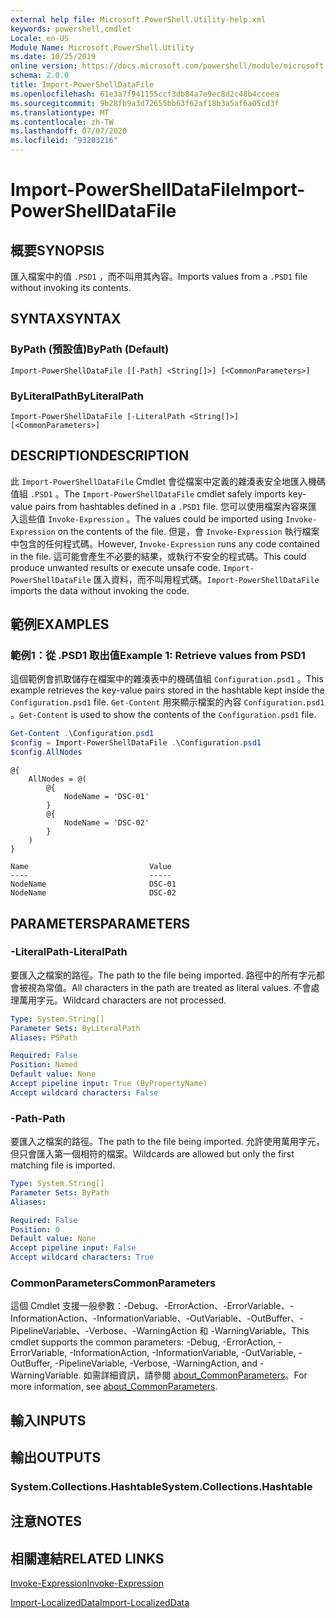 ```yaml
---
external help file: Microsoft.PowerShell.Utility-help.xml
keywords: powershell,cmdlet
Locale: en-US
Module Name: Microsoft.PowerShell.Utility
ms.date: 10/25/2019
online version: https://docs.microsoft.com/powershell/module/microsoft.powershell.utility/import-powershelldatafile?view=powershell-5.1&WT.mc_id=ps-gethelp
schema: 2.0.0
title: Import-PowerShellDataFile
ms.openlocfilehash: 61e3a7f941155ccf3db84a7e9ec8d2c48b4cceea
ms.sourcegitcommit: 9b28fb9a3d72655bb63f62af18b3a5af6a05cd3f
ms.translationtype: MT
ms.contentlocale: zh-TW
ms.lasthandoff: 07/07/2020
ms.locfileid: "93203216"
---
```

# <span data-ttu-id="3bf0a-103">Import-PowerShellDataFile</span><span class="sxs-lookup"><span data-stu-id="3bf0a-103">Import-PowerShellDataFile</span></span>

## <span data-ttu-id="3bf0a-104">概要</span><span class="sxs-lookup"><span data-stu-id="3bf0a-104">SYNOPSIS</span></span>
<span data-ttu-id="3bf0a-105">匯入檔案中的值 `.PSD1` ，而不叫用其內容。</span><span class="sxs-lookup"><span data-stu-id="3bf0a-105">Imports values from a `.PSD1` file without invoking its contents.</span></span>

## <span data-ttu-id="3bf0a-106">SYNTAX</span><span class="sxs-lookup"><span data-stu-id="3bf0a-106">SYNTAX</span></span>

### <span data-ttu-id="3bf0a-107">ByPath (預設值)</span><span class="sxs-lookup"><span data-stu-id="3bf0a-107">ByPath (Default)</span></span>

```
Import-PowerShellDataFile [[-Path] <String[]>] [<CommonParameters>]
```

### <span data-ttu-id="3bf0a-108">ByLiteralPath</span><span class="sxs-lookup"><span data-stu-id="3bf0a-108">ByLiteralPath</span></span>

```
Import-PowerShellDataFile [-LiteralPath <String[]>] [<CommonParameters>]
```

## <span data-ttu-id="3bf0a-109">DESCRIPTION</span><span class="sxs-lookup"><span data-stu-id="3bf0a-109">DESCRIPTION</span></span>

<span data-ttu-id="3bf0a-110">此 `Import-PowerShellDataFile` Cmdlet 會從檔案中定義的雜湊表安全地匯入機碼值組 `.PSD1` 。</span><span class="sxs-lookup"><span data-stu-id="3bf0a-110">The `Import-PowerShellDataFile` cmdlet safely imports key-value pairs from hashtables defined in a `.PSD1` file.</span></span> <span data-ttu-id="3bf0a-111">您可以使用檔案內容來匯入這些值 `Invoke-Expression` 。</span><span class="sxs-lookup"><span data-stu-id="3bf0a-111">The values could be imported using `Invoke-Expression` on the contents of the file.</span></span>
<span data-ttu-id="3bf0a-112">但是，會 `Invoke-Expression` 執行檔案中包含的任何程式碼。</span><span class="sxs-lookup"><span data-stu-id="3bf0a-112">However, `Invoke-Expression` runs any code contained in the file.</span></span> <span data-ttu-id="3bf0a-113">這可能會產生不必要的結果，或執行不安全的程式碼。</span><span class="sxs-lookup"><span data-stu-id="3bf0a-113">This could produce unwanted results or execute unsafe code.</span></span> <span data-ttu-id="3bf0a-114">`Import-PowerShellDataFile` 匯入資料，而不叫用程式碼。</span><span class="sxs-lookup"><span data-stu-id="3bf0a-114">`Import-PowerShellDataFile` imports the data without invoking the code.</span></span>

## <span data-ttu-id="3bf0a-115">範例</span><span class="sxs-lookup"><span data-stu-id="3bf0a-115">EXAMPLES</span></span>

### <span data-ttu-id="3bf0a-116">範例1：從 .PSD1 取出值</span><span class="sxs-lookup"><span data-stu-id="3bf0a-116">Example 1: Retrieve values from PSD1</span></span>

<span data-ttu-id="3bf0a-117">這個範例會抓取儲存在檔案中的雜湊表中的機碼值組 `Configuration.psd1` 。</span><span class="sxs-lookup"><span data-stu-id="3bf0a-117">This example retrieves the key-value pairs stored in the hashtable kept inside the `Configuration.psd1` file.</span></span> <span data-ttu-id="3bf0a-118">`Get-Content` 用來顯示檔案的內容 `Configuration.psd1` 。</span><span class="sxs-lookup"><span data-stu-id="3bf0a-118">`Get-Content` is used to show the contents of the `Configuration.psd1` file.</span></span>

```powershell
Get-Content .\Configuration.psd1
$config = Import-PowerShellDataFile .\Configuration.psd1
$config.AllNodes
```

```Output
@{
    AllNodes = @(
        @{
            NodeName = 'DSC-01'
        }
        @{
            NodeName = 'DSC-02'
        }
    )
}

Name                           Value
----                           -----
NodeName                       DSC-01
NodeName                       DSC-02
```

## <span data-ttu-id="3bf0a-119">PARAMETERS</span><span class="sxs-lookup"><span data-stu-id="3bf0a-119">PARAMETERS</span></span>

### <span data-ttu-id="3bf0a-120">-LiteralPath</span><span class="sxs-lookup"><span data-stu-id="3bf0a-120">-LiteralPath</span></span>

<span data-ttu-id="3bf0a-121">要匯入之檔案的路徑。</span><span class="sxs-lookup"><span data-stu-id="3bf0a-121">The path to the file being imported.</span></span> <span data-ttu-id="3bf0a-122">路徑中的所有字元都會被視為常值。</span><span class="sxs-lookup"><span data-stu-id="3bf0a-122">All characters in the path are treated as literal values.</span></span>
<span data-ttu-id="3bf0a-123">不會處理萬用字元。</span><span class="sxs-lookup"><span data-stu-id="3bf0a-123">Wildcard characters are not processed.</span></span>

```yaml
Type: System.String[]
Parameter Sets: ByLiteralPath
Aliases: PSPath

Required: False
Position: Named
Default value: None
Accept pipeline input: True (ByPropertyName)
Accept wildcard characters: False
```

### <span data-ttu-id="3bf0a-124">-Path</span><span class="sxs-lookup"><span data-stu-id="3bf0a-124">-Path</span></span>

<span data-ttu-id="3bf0a-125">要匯入之檔案的路徑。</span><span class="sxs-lookup"><span data-stu-id="3bf0a-125">The path to the file being imported.</span></span> <span data-ttu-id="3bf0a-126">允許使用萬用字元，但只會匯入第一個相符的檔案。</span><span class="sxs-lookup"><span data-stu-id="3bf0a-126">Wildcards are allowed but only the first matching file is imported.</span></span>

```yaml
Type: System.String[]
Parameter Sets: ByPath
Aliases:

Required: False
Position: 0
Default value: None
Accept pipeline input: False
Accept wildcard characters: True
```

### <span data-ttu-id="3bf0a-127">CommonParameters</span><span class="sxs-lookup"><span data-stu-id="3bf0a-127">CommonParameters</span></span>

<span data-ttu-id="3bf0a-128">這個 Cmdlet 支援一般參數：-Debug、-ErrorAction、-ErrorVariable、-InformationAction、-InformationVariable、-OutVariable、-OutBuffer、-PipelineVariable、-Verbose、-WarningAction 和 -WarningVariable。</span><span class="sxs-lookup"><span data-stu-id="3bf0a-128">This cmdlet supports the common parameters: -Debug, -ErrorAction, -ErrorVariable, -InformationAction, -InformationVariable, -OutVariable, -OutBuffer, -PipelineVariable, -Verbose, -WarningAction, and -WarningVariable.</span></span> <span data-ttu-id="3bf0a-129">如需詳細資訊，請參閱 [about_CommonParameters](../Microsoft.PowerShell.Core/About/about_CommonParameters.md)。</span><span class="sxs-lookup"><span data-stu-id="3bf0a-129">For more information, see [about_CommonParameters](../Microsoft.PowerShell.Core/About/about_CommonParameters.md).</span></span>

## <span data-ttu-id="3bf0a-130">輸入</span><span class="sxs-lookup"><span data-stu-id="3bf0a-130">INPUTS</span></span>

## <span data-ttu-id="3bf0a-131">輸出</span><span class="sxs-lookup"><span data-stu-id="3bf0a-131">OUTPUTS</span></span>

### <span data-ttu-id="3bf0a-132">System.Collections.Hashtable</span><span class="sxs-lookup"><span data-stu-id="3bf0a-132">System.Collections.Hashtable</span></span>

## <span data-ttu-id="3bf0a-133">注意</span><span class="sxs-lookup"><span data-stu-id="3bf0a-133">NOTES</span></span>

## <span data-ttu-id="3bf0a-134">相關連結</span><span class="sxs-lookup"><span data-stu-id="3bf0a-134">RELATED LINKS</span></span>

[<span data-ttu-id="3bf0a-135">Invoke-Expression</span><span class="sxs-lookup"><span data-stu-id="3bf0a-135">Invoke-Expression</span></span>](Invoke-Expression.md)

[<span data-ttu-id="3bf0a-136">Import-LocalizedData</span><span class="sxs-lookup"><span data-stu-id="3bf0a-136">Import-LocalizedData</span></span>](Import-LocalizedData.md)
